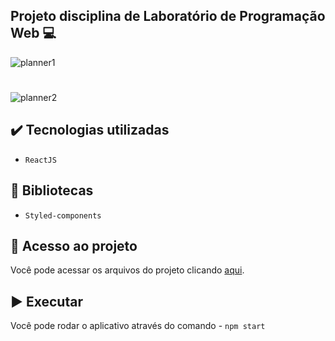 ## Projeto disciplina de Laboratório de Programação Web 💻

![planner1](https://user-images.githubusercontent.com/72706630/211191821-12fa283c-495e-4be7-a492-9b1da77c73b1.png)
#
![planner2](https://user-images.githubusercontent.com/72706630/211191843-69aa24cf-2e80-4215-af77-f6e66b355b54.png)

## ✔️ Tecnologias utilizadas

- ``ReactJS``

## 📕 Bibliotecas

- ``Styled-components``

## 📁 Acesso ao projeto
Você pode acessar os arquivos do projeto clicando [aqui](https://github.com/LeonardoYudi/Planner-Light-Dark-Mode/tree/main/src).

## ▶ Executar 

Você pode rodar o aplicativo através do comando - `npm start`
